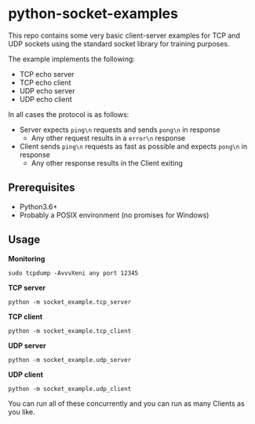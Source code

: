 # python-socket-examples

This repo contains some very basic client-server examples for TCP and UDP sockets using the standard socket library for training purposes.

The example implements the following:

- TCP echo server
- TCP echo client
- UDP echo server
- UDP echo client

In all cases the protocol is as follows:

- Server expects `ping\n` requests and sends `pong\n` in response
    - Any other request results in a `error\n` response
- Client sends `ping\n` requests as fast as possible and expects `pong\n` in response
    - Any other response results in the Client exiting

## Prerequisites

- Python3.6+
- Probably a POSIX environment (no promises for Windows)

## Usage

**Monitoring**

```
sudo tcpdump -AvvvXeni any port 12345
```

**TCP server**

```
python -m socket_example.tcp_server
```

**TCP client**

```
python -m socket_example.tcp_client
```

**UDP server**

```
python -m socket_example.udp_server
```

**UDP client**

```
python -m socket_example.udp_client
```

You can run all of these concurrently and you can run as many Clients as you like.
